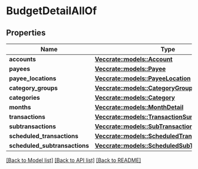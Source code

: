 # BudgetDetailAllOf

## Properties

Name | Type | Description | Notes
------------ | ------------- | ------------- | -------------
**accounts** | [**Vec<crate::models::Account>**](Account.md) |  | [optional] 
**payees** | [**Vec<crate::models::Payee>**](Payee.md) |  | [optional] 
**payee_locations** | [**Vec<crate::models::PayeeLocation>**](PayeeLocation.md) |  | [optional] 
**category_groups** | [**Vec<crate::models::CategoryGroup>**](CategoryGroup.md) |  | [optional] 
**categories** | [**Vec<crate::models::Category>**](Category.md) |  | [optional] 
**months** | [**Vec<crate::models::MonthDetail>**](MonthDetail.md) |  | [optional] 
**transactions** | [**Vec<crate::models::TransactionSummary>**](TransactionSummary.md) |  | [optional] 
**subtransactions** | [**Vec<crate::models::SubTransaction>**](SubTransaction.md) |  | [optional] 
**scheduled_transactions** | [**Vec<crate::models::ScheduledTransactionSummary>**](ScheduledTransactionSummary.md) |  | [optional] 
**scheduled_subtransactions** | [**Vec<crate::models::ScheduledSubTransaction>**](ScheduledSubTransaction.md) |  | [optional] 

[[Back to Model list]](../README.md#documentation-for-models) [[Back to API list]](../README.md#documentation-for-api-endpoints) [[Back to README]](../README.md)


